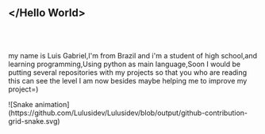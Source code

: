 ## </Hello World>
<div>
  <img scr="https://github-readme-stats.vercel.app/api?username=Lulusidev&show_icons=true&theme=dracula&include_all_commits=true&count_private=true"/>
  <img scr="https://github-readme-stats.vercel.app/api/top-langs/?username=Lulusidev&layout=compact&langs_count=7&theme=dracula"/>
</div>
<br>
<div> 
  <p>my name is Luis Gabriel,I'm from Brazil and i'm a student of high school,and learning programming,Using python as main language,Soon I would be putting several repositories with my projects so that you who are reading this can see the level I am now besides maybe helping me to improve my project=)</p>
</div>
![Snake animation](https://github.com/Lulusidev/Lulusidev/blob/output/github-contribution-grid-snake.svg)

